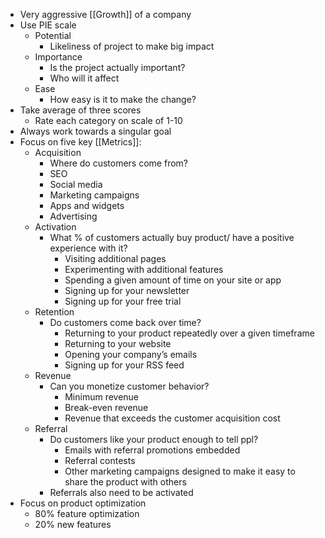 - Very aggressive [[Growth]] of a company 
- Use PIE scale
	- Potential
		- Likeliness of project to make big impact
	- Importance
		- Is the project actually important?
		- Who will it affect
	- Ease
		- How easy is it to make the change?
- Take average of three scores
	- Rate each category on scale of 1-10
- Always work towards a singular goal
- Focus on five key [[Metrics]]:
	- Acquisition
		- Where do customers come from?
		- SEO
		- Social media
		- Marketing campaigns
		- Apps and widgets
		- Advertising
	- Activation
		- What % of customers actually buy product/ have a positive experience with it?
			- Visiting additional pages
			- Experimenting with additional features
			- Spending a given amount of time on your site or app
			- Signing up for your newsletter
			- Signing up for your free trial
	- Retention
		- Do customers come back over time?
			- Returning to your product repeatedly over a given timeframe
			- Returning to your website
			- Opening your company’s emails
			- Signing up for your RSS feed
	- Revenue
		- Can you monetize customer behavior?
			- Minimum revenue
			- Break-even revenue
			- Revenue that exceeds the customer acquisition cost
	- Referral
		- Do customers like your product enough to tell ppl?
			- Emails with referral promotions embedded
			- Referral contests
			- Other marketing campaigns designed to make it easy to share the product with others
		- Referrals also need to be activated
- Focus on product optimization
	- 80% feature optimization
	- 20% new features